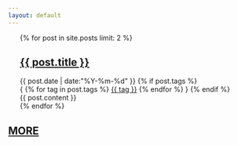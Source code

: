 ```yaml
---
layout: default
---
```


<div>
  <ul class="listing">
    {% for post in site.posts limit: 2 %}
    <article class="content">
      <section class="title">
	<h2><a href="{{ post.url }}">{{ post.title }}</a></h2>
      </section>
      <section class="meta">
	<span class="time">
	  <time datetime="{{ post.date | date:"%Y-%m-%d" }}">{{ post.date | date:"%Y-%m-%d" }}</time>
	</span>
	{% if post.tags %}
	<br/>
	<span class="tags">
	  {
	  {% for tag in post.tags %}
	  <a href="/tags.html#{{ tag }}" title="{{ tag }}">{{ tag }}</a>
	  {% endfor %}
	  }
	</span>
	{% endif %}
      </section>
      <section class="post">
	{{ post.content }}
      </section>
    </article>
    {% endfor %}
  </ul>
  <div class="center">
    <h2><a href="/archive.html">MORE</a></h2>
  </div>
</div>


